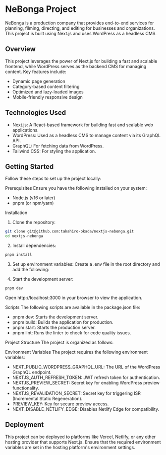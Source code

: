 # NeBonga Project

NeBonga is a production company that provides end-to-end services for planning, filming, directing, and editing for businesses and organizations. This project is built using Next.js and uses WordPress as a headless CMS.

## Overview

This project leverages the power of Next.js for building a fast and scalable frontend, while WordPress serves as the backend CMS for managing content. Key features include:

- Dynamic page generation
- Category-based content filtering
- Optimized and lazy-loaded images
- Mobile-friendly responsive design

## Technologies Used

- Next.js: A React-based framework for building fast and scalable web applications.
- WordPress: Used as a headless CMS to manage content via its GraphQL API.
- GraphQL: For fetching data from WordPress.
- Tailwind CSS: For styling the application.

## Getting Started

Follow these steps to set up the project locally:

Prerequisites
Ensure you have the following installed on your system:

- Node.js (v16 or later)
- pnpm (or npm/yarn)

Installation

1. Clone the repository:

```bash
git clone git@github.com:takahiro-okada/nextjs-nebonga.git
cd nextjs-nebonga
```

2. Install dependencies:

```bash
pnpm install
```

3. Set up environment variables:
   Create a .env file in the root directory and add the following:

4. Start the development server:

```bash
pnpm dev
```

Open http://localhost:3000 in your browser to view the application.

Scripts
The following scripts are available in the package.json file:

- pnpm dev: Starts the development server.
- pnpm build: Builds the application for production.
- pnpm start: Starts the production server.
- pnpm lint: Runs the linter to check for code quality issues.

Project Structure
The project is organized as follows:

Environment Variables
The project requires the following environment variables:

- NEXT_PUBLIC_WORDPRESS_GRAPHQL_URL: The URL of the WordPress GraphQL endpoint.
- NEXTJS_AUTH_REFRESH_TOKEN: JWT refresh token for authentication.
- NEXTJS_PREVIEW_SECRET: Secret key for enabling WordPress preview functionality.
- NEXTJS_REVALIDATION_SECRET: Secret key for triggering ISR (Incremental Static Regeneration).
- PREVIEW_KEY: Key for secure preview access.
- NEXT_DISABLE_NETLIFY_EDGE: Disables Netlify Edge for compatibility.

## Deployment

This project can be deployed to platforms like Vercel, Netlify, or any other hosting provider that supports Next.js. Ensure that the required environment variables are set in the hosting platform's environment settings.
